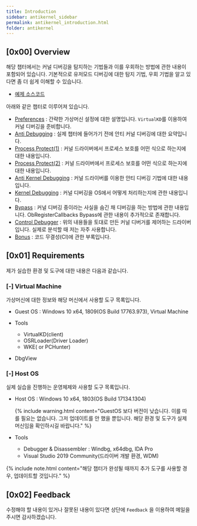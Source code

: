 ```yaml
---
title: Introduction
sidebar: antikernel_sidebar
permalink: antikernel_introduction.html
folder: antikernel
---
```


## [0x00] Overview

해당 챕터에서는 커널 디버깅을 탐지하는 기법들과 이를 우회하는 방법에 관한 내용이 포함되어 있습니다.
기본적으로 유저모드 디버깅에 대한 탐지 기법, 우회 기법을 알고 있다면 좀 더 쉽게 이해할 수 있습니다.

- <a href="https://github.com/shhoya/Examples">예제 소스코드</a>

아래와 같은 챕터로 이루어져 있습니다.

- <a href="https://shhoya.github.io/antikernel_preferences.html">Preferences</a> : 간략한 가상머신 설정에 대한 설명입니다. `VirtualKD`를 이용하여 커널 디버깅을 준비합니다.
- <a href="https://shhoya.github.io/antikernel_antidebugging.html">Anti Debugging</a> : 실제 챕터에 들어가기 전에 안티 커널 디버깅에 대한 요약입니다.
- <a href="https://shhoya.github.io/antikernel_processprotect.html">Process Protect(1)</a> : 커널 드라이버에서 프로세스 보호를 어떤 식으로 하는지에 대한 내용입니다.
- <a href="https://shhoya.github.io/antikernel_processprotect2.html">Process Protect(2)</a> : 커널 드라이버에서 프로세스 보호를 어떤 식으로 하는지에 대한 내용입니다.
- <a href="https://shhoya.github.io/antikernel_antidebugexam.html">Anti Kernel Debugging</a> : 커널 드라이버를 이용한 안티 디버깅 기법에 대한 내용입니다.
- <a href="https://shhoya.github.io/antikernel_kerneldebugging.html">Kernel Debugging</a> : 커널 디버깅을 OS에서 어떻게 처리하는지에 관한 내용입니다.
- <a href="https://shhoya.github.io/antikernel_bypassintro.html">Bypass</a> : 커널 디버깅 중이라는 사실을 숨긴 채 디버깅을 하는 방법에 관한 내용입니다. ObRegisterCallbacks Bypass에 관한 내용이 추가적으로 존재합니다.
- <a href="https://shhoya.github.io/antikernel_ctrldebugger.html">Control Debugger</a> : 위의 내용들을 토대로 만든 커널 디버거를 제어하는 드라이버 입니다. 실제로 분석할 때 저는 자주 사용합니다.
- <a href="https://shhoya.github.io/antikernel_codeintegrity.html">Bonus</a> : 코드 무결성(CI)에 관한 부록입니다.



## [0x01] Requirements

제가 실습한 환경 및 도구에 대한 내용은 다음과 같습니다.

### [-] Virtual Machine

가상머신에 대한 정보와 해당 머신에서 사용할 도구 목록입니다.

- Guest OS : Windows 10 x64, 1809(OS Build 17763.973), Virtual Machine

- Tools

  - VirtualKD(client)
  - OSRLoader(Driver Loader)
  - WKE( or PCHunter)
- DbgView
  
  

### [-] Host OS

실제 실습을 진행하는 운영체제와 사용할 도구 목록입니다.

- Host OS : Windows 10 x64, 1803(OS Build 17134.1304) 

  {% include  warning.html content="GuestOS 보다 버전이 낮습니다. 이를 따를 필요는 없습니다. 그저 업데이트를 안 했을 뿐입니다. 해당 환경 및 도구가 실제 머신임을 확인하시길 바랍니다." %}

- Tools

  - Debugger & Disassembler : Windbg, x64dbg, IDA Pro 
  - Visual Studio 2019 Community(드라이버 개발 환경, WDM)

{% include  note.html content="해당 챕터가 완성될 때까지 추가 도구를 사용할 경우, 업데이트할 것입니다." %}



## [0x02] Feedback

수정해야 할 내용이 있거나 잘못된 내용이 있다면 상단에 `Feedback` 을 이용하여 메일을 주시면 감사하겠습니다.